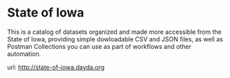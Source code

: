 # State of Iowa

This is a catalog of datasets organized and made more accessible from the State of Iowa, providing simple dowloadable CSV and JSON files, as well as Postman Collections you can use as part of workflows and other automation.

url: http://state-of-iowa.dayda.org

